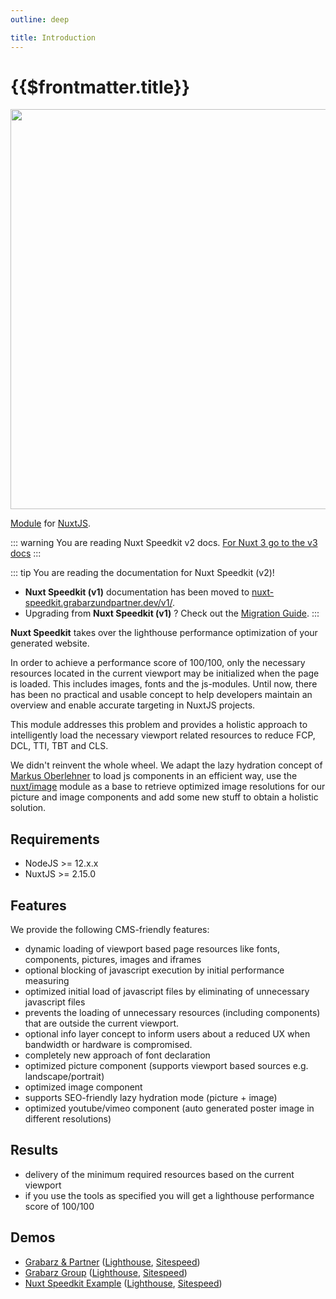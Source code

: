 ```yaml
---
outline: deep

title: Introduction
---
```


# {{$frontmatter.title}}

<!-- <img src="/preview.png" class="light-img" width="1280" height="640" alt=""/>
<img src="/preview-dark.png" class="dark-img" width="1280" height="640" alt=""/> -->
<img src="/intro-light.png" width="1280" height="640" alt=""/>

[Module](https://www.npmjs.com/package/nuxt-speedkit) for [NuxtJS](https://nuxtjs.org).

::: warning
You are reading Nuxt Speedkit v2 docs. [For Nuxt 3 go to the v3 docs](/)
:::

::: tip You are reading the documentation for Nuxt Speedkit (v2)!

- **Nuxt Speedkit (v1)** documentation has been moved to [nuxt-speedkit.grabarzundpartner.dev/v1/](https://nuxt-speedkit.grabarzundpartner.dev/v1/).  
- Upgrading from **Nuxt Speedkit (v1)** ? Check out the [Migration Guide](/migration/v2).
:::

**Nuxt Speedkit** takes over the lighthouse performance optimization of your generated website.

In order to achieve a performance score of 100/100, only the necessary resources located in the current viewport may be initialized when the page is loaded. This includes images, fonts and the js-modules. Until now, there has been no practical and usable concept to help developers maintain an overview and enable accurate targeting in NuxtJS projects.

This module addresses this problem and provides a holistic approach to intelligently load the necessary viewport related resources to reduce FCP, DCL, TTI, TBT and CLS.

We didn't reinvent the whole wheel. We adapt the lazy hydration concept of [Markus Oberlehner](https://github.com/maoberlehner/vue-lazy-hydration) to load js components in an efficient way, use the [nuxt/image](https://github.com/nuxt/image) module as a base to retrieve optimized image resolutions for our picture and image components and add some new stuff to obtain a holistic solution.

## Requirements

- NodeJS >= 12.x.x
- NuxtJS >= 2.15.0

## Features

We provide the following CMS-friendly features:

- dynamic loading of viewport based page resources like fonts, components, pictures, images and iframes
- optional blocking of javascript execution by initial performance measuring
- optimized initial load of javascript files by eliminating of unnecessary javascript files
- prevents the loading of unnecessary resources (including components) that are outside the current viewport.
- optional info layer concept to inform users about a reduced UX when bandwidth or hardware is compromised.  
- completely new approach of font declaration
- optimized picture component (supports viewport based sources e.g. landscape/portrait)
- optimized image component
- supports SEO-friendly lazy hydration mode (picture + image)
- optimized youtube/vimeo component (auto generated poster image in different resolutions)

## Results

- delivery of the minimum required resources based on the current viewport
- if you use the tools as specified you will get a lighthouse performance score of 100/100

## Demos

- [Grabarz & Partner](https://grabarzundpartner.de/) ([Lighthouse](https://pagespeed.web.dev/report?url=https%3A%2F%2Fgrabarzundpartner.de%2F), [Sitespeed](https://nuxt-speedkit.grabarzundpartner.dev/reports/sitespeed/grabarzundpartner/))
- [Grabarz Group](https://grabarz-group.de/) ([Lighthouse](https://pagespeed.web.dev/report?url=https%3A%2F%2Fgrabarz-group.de%2F), [Sitespeed](https://nuxt-speedkit.grabarzundpartner.dev/reports/sitespeed/grabarz-group/))
- [Nuxt Speedkit Example](https://nuxt-speedkit.grabarzundpartner.dev/playground/) ([Lighthouse](https://pagespeed.web.dev/report?url=https%3A%2F%2Fnuxt-speedkit.grabarzundpartner.dev%2Fplayground%2F), [Sitespeed](https://nuxt-speedkit.grabarzundpartner.dev/reports/sitespeed/nuxt-speedkit/))
